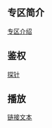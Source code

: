 ## 专区简介
<a href="Area/ChongQing/adm/Log/guide.md" target="_blank">专区介绍</a>

## 鉴权
[探针](Area/ChongQing/adm/Log/guide.md?_blank)

## 播放
<a href="#/Area/ChongQing/adm/Log/guide.md" target="_blank">链接文本</a>